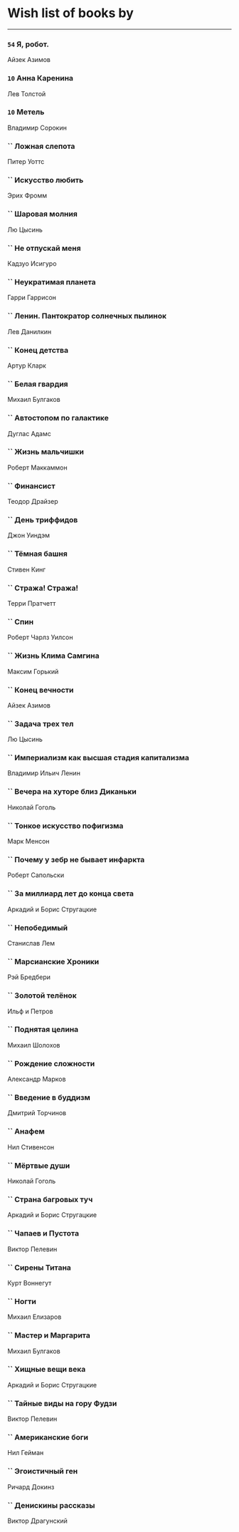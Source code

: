 # Wish list of books by [](https://plus.google.com/u/0/105803270930838059244/)
---

### `54` Я, робот.
Айзек Азимов

### `10` Анна Каренина
Лев Толстой

### `10` Метель
Владимир Сорокин

### `` Ложная слепота
Питер Уоттс

### `` Искусство любить
Эрих Фромм

### `` Шаровая молния
Лю Цысинь

### `` Не отпускай меня
Кадзуо Исигуро

### `` Неукратимая планета
Гарри Гаррисон

### `` Ленин. Пантократор солнечных пылинок
Лев Данилкин

### `` Конец детства
Артур Кларк

### `` Белая гвардия
Михаил Булгаков

### `` Автостопом по галактике
Дуглас Адамс

### `` Жизнь мальчишки
Роберт Маккаммон

### `` Финансист
Теодор Драйзер

### `` День триффидов
Джон Уиндэм

### `` Тёмная башня
Стивен Кинг

### `` Стража! Стража!
Терри Пратчетт

### `` Спин
Роберт Чарлз Уилсон

### `` Жизнь Клима Самгина
Максим Горький

### `` Конец вечности
Айзек Азимов

### `` Задача трех тел
Лю Цысинь

### `` Империализм как высшая стадия капитализма
Владимир Ильич Ленин

### `` Вечера на хуторе близ Диканьки
Николай Гоголь

### `` Тонкое искусство пофигизма
Марк Менсон

### `` Почему у зебр не бывает инфаркта
Роберт Сапольски

### `` За миллиард лет до конца света
Аркадий и Борис Стругацкие

### `` Непобедимый
Станислав Лем

### `` Марсианские Хроники
Рэй Бредбери

### `` Золотой телёнок
Ильф и Петров

### `` Поднятая целина
Михаил Шолохов

### `` Рождение сложности
Александр Марков

### `` Введение в буддизм
Дмитрий Торчинов

### `` Анафем
Нил Стивенсон

### `` Мёртвые души
Николай Гоголь

### `` Страна багровых туч
Аркадий и Борис Стругацкие

### `` Чапаев и Пустота
Виктор Пелевин

### `` Сирены Титана
Курт Воннегут

### `` Ногти
Михаил Елизаров

### `` Мастер и Маргарита
Михаил Булгаков

### `` Хищные вещи века
Аркадий и Борис Стругацкие

### `` Тайные виды на гору Фудзи
Виктор Пелевин

### `` Американские боги
Нил Гейман

### `` Эгоистичный ген
Ричард Докинз

### `` Денискины рассказы
Виктор Драгунский

